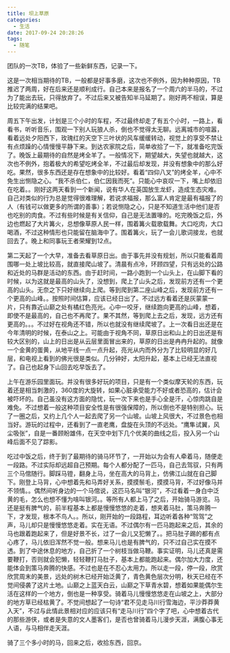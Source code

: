 ```yaml
---
title: 坝上草原
categories:
  - 生活
date: 2017-09-24 20:28:26
tags:
  - 随笔
---
```


团队的一次TB，体验了一些新鲜东西，记录一下。

这是一次相当期待的TB，一般都是好事多磨，这次也不例外，因为种种原因，TB推迟了两周，好在后来还是顺利成行。自己本来是报名了一个周六的半马的，不过为了能出去玩，只得放弃了。不过后来又被告知半马延期了。刚好两不相误，算是比较完满的结果吧。

<!-- more -->

周五下午出发，计划是三个小时的车程，不过最终却走了有五个小时，一路上，看看书，听听音乐，围观一下别人玩狼人杀，倒也不觉得太无聊。远离城市的喧嚣，看着远处夕阳西下，玫瑰红的天空下三叶状的风车缓缓转动，视觉上的享受不禁让有点烦躁的心情慢慢平静下来。到达农家院之后，简单收拾了一下，就准备吃完饭了。晚饭上最期待的自然是烤全羊了。一般情况下，期望越大，失望也就越大，这次也不例外，抱着极大的希望吃烤全羊，不过最后却发现，并没有想象中的那么好吃。果然，很多东西还是存在想象中的比较好。看着“四仰八叉”的烤全羊，心中不免生出恻隐之心。“我不杀伯仁，伯仁因我而死”。只能心中哀叹一下，嘴上却依旧在吃着。。刚好这两天看到一个新闻，说有华人在英国放生龙虾，造成生态灾难。自己对类似的行为总是觉得很难理解，若说求福报，那么富人肯定是最有福报了的人（有钱可以做更多的所谓的善事）；若说恻隐之心，只是不知道生活中他们是否也吃别的肉食。不过有些时候是有关信仰，自己是无法置喙的。吃完晚饭之后，外边也燃起了大片篝火，总想像草原人民一样，围着篝火载歌载舞。大口吃肉，大口喝酒，不过这种情形也只能留在脑海中了。围着篝火，玩了一会儿歌词接龙，也就回去了。晚上和同事玩王者荣耀到12点。

第二天起了一个大早，准备去看草原日出。由于事先并没有规划，所以只能看着周围哪一处上坡比较高，就直接爬山坡了。清晨有点冷，环顾四望，只有远处的公路和近处的马群是活动的东西。由于赶时间，一路小跑到一个山头上，在山脚下看的时候，以为这就是最高的山头了，没想到，爬上了山头之后，发现前方还有一个更高的山头。无奈之下只好继续向上爬。等到爬到第二座山峰之后，发现前方还有一个更高的山峰。。按照时间估算，应该已经日出了。不过远方看着还是灰蒙蒙一片，只有靠近山巅之处有橘红色亮光。心中一咬牙，继续跑向更高的山峰，想着，即使不是最高的，自己也不再爬了。果不其然，等到爬上去之后，发现，远方还有更高的。。。不过好在视角还不错，所以也就没有继续爬坡了。上一次看日出还是在今年清明的时候，在泰山之上。可能由于视角不同，草原日出和山上的日出还是有较大区别的，山上的日出是从云层里面冒出来的，草原的日出是冉冉升起的。就像一个金黄的蛋黄，从地平线一点一点升起，亮光从内而外分为了比较明显的好几层，和电视上看到的佛光很是类似。几分钟好，太阳升起，基本上已经无法直视了。自己也起身下山回去吃早饭去了。

上午在游乐园里面玩。并没有很多好玩的项目，只是有一个类似摩天轮的东西，玩着还是相当刺激的，360度的大旋转，如果心脏承受能力不好或者恐高的，估计会被吓坏的。自己虽没有这方面的隐忧，玩一次下来也是手心全是汗，心惊肉跳自是难免。不过想着一般这种项目安全性是有很强保障的，所以倒也不是特别担心。玩了一圈之后，又约上几个人一起去爬了另一个山坡。山坡上风很大，不过景色也相当好。游玩的过程中，还看到了一直老鹰，盘旋在头顶的不远处。“鹰隼试翼，风尘吸张”，自是一番顾盼雄伟，在天空中划下几个优美的曲线之后，投入另一个山峰后面不见了踪影。

吃过中饭之后，终于到了最期待的骑马环节了，一开始以为会有人牵着马，随便走一段路。不过实际却远超自己预期。每个人都分配了一匹马，自己去驾驭，只有两三个马倌随行。脚踩马镫，翻身上马，坐在高大的马背上，仿佛江山就在自己脚下。刚登上马背，心中想着先和马弄好关系，摸摸鬃毛，摸摸马背，不过好像马并不领情。。偶然间听身边的一个马倌说，这匹马名叫“银河”，不过看着一身白中泛黄的毛，怎么也想不懂为啥叫银河。。等所有人都上马了之后，开始骑马游览。马还是挺有脾气的，前半程基本上都是慢慢悠悠的走着，想夹着马肚，策马奔腾一下，才发现，根本不鸟人。。所以，刚开始的一段路程，耳边听着各种“驾驾”之声，马儿却只是慢慢悠悠走着。实在无语。不过偶尔有一匹马跑起来之后，其余的马也跟着跑起来了，但是好景不长，过了一会儿又犯懒了。。把马肚子踢的都有点心疼了，马儿依旧浑然不觉一般。想来马儿也是有脾气的，只不过自己实在摸不透。到了中途休息的地方，自己折了一个树枝当做马鞭。事实证明，马儿还真是需要鞭打，否则就会犯懒，轻轻鞭打马肚子，基本上都能跑起来。偶尔加大力度，还能体会到策马奔腾的快感。不过也是在不忍心太用力。所以走一段，停一段，欣赏欣赏周末的美景，远处的树木已经开始泛黄了，青色黄色层次分明，秋天已经在不觉间侵袭了这片土地。山巅之上蓝天白云，山巅之下草青水碧，想着如果能偶尔生活在这样的一个地方，倒也是一种享受。骑着马儿慢慢悠悠走在山坡之上，大部分的地方草已经枯黄了。不觉间想起了一句诗“君不见走马川行雪海边，平沙莽莽黄入天”，不过与此情此景相对应的应该只有“走马川行”四个字了吧，心中想着古代的那些游侠，或者是失意的文人墨客们，是否也曾骑着马儿漫步天涯，满腹心事无人语，与马相伴走天涯。

骑了三个多小时的马，回来之后，收拾东西，回京。
